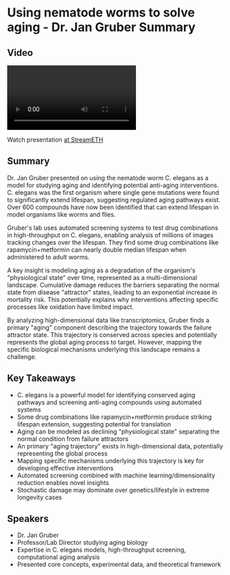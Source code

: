 # Using nematode worms to solve aging - Dr. Jan Gruber Summary

## Video
<video controls>
<source src="https://vod-cdn.lp-playback.studio/raw/jxf4iblf6wlsyor6526t4tcmtmqa/catalyst-vod-com/hls/a98feeqlb5powenf/index.m3u8" type="application/x-mpegURL">
  Your browser does not support the video tag.
</video>

Watch presentation [at StreamETH](https://streameth.org/edge_city/watch?session=67133ff98f864ede0365d63a)

## Summary
Dr. Jan Gruber presented on using the nematode worm C. elegans as a model for studying aging and identifying potential anti-aging interventions. C. elegans was the first organism where single gene mutations were found to significantly extend lifespan, suggesting regulated aging pathways exist. Over 600 compounds have now been identified that can extend lifespan in model organisms like worms and flies.

Gruber's lab uses automated screening systems to test drug combinations in high-throughput on C. elegans, enabling analysis of millions of images tracking changes over the lifespan. They find some drug combinations like rapamycin+metformin can nearly double median lifespan when administered to adult worms.

A key insight is modeling aging as a degradation of the organism's "physiological state" over time, represented as a multi-dimensional landscape. Cumulative damage reduces the barriers separating the normal state from disease "attractor" states, leading to an exponential increase in mortality risk. This potentially explains why interventions affecting specific processes like oxidation have limited impact.

By analyzing high-dimensional data like transcriptomics, Gruber finds a primary "aging" component describing the trajectory towards the failure attractor state. This trajectory is conserved across species and potentially represents the global aging process to target. However, mapping the specific biological mechanisms underlying this landscape remains a challenge.

## Key Takeaways
- C. elegans is a powerful model for identifying conserved aging pathways and screening anti-aging compounds using automated systems
- Some drug combinations like rapamycin+metformin produce striking lifespan extension, suggesting potential for translation
- Aging can be modeled as declining "physiological state" separating the normal condition from failure attractors
- An primary "aging trajectory" exists in high-dimensional data, potentially representing the global process
- Mapping specific mechanisms underlying this trajectory is key for developing effective interventions
- Automated screening combined with machine learning/dimensionality reduction enables novel insights
- Stochastic damage may dominate over genetics/lifestyle in extreme longevity cases

## Speakers
- Dr. Jan Gruber
- Professor/Lab Director studying aging biology
- Expertise in C. elegans models, high-throughput screening, computational aging analysis
- Presented core concepts, experimental data, and theoretical framework

